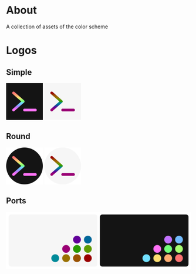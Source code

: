 # About
A collection of assets of the color scheme

# Logos
## Simple
<div>
    <img src="./logos/logo.svg" width="100">
    <img src="./logos/logo-lynx.svg" width="100">
</div>

## Round
<div>
    <img src="./logos/logo-round.svg" width="100">
    <img src="./logos/logo-round-lynx.svg" width="100">
</div>

## Ports
<img src="./ports/banner.svg" width="600">
